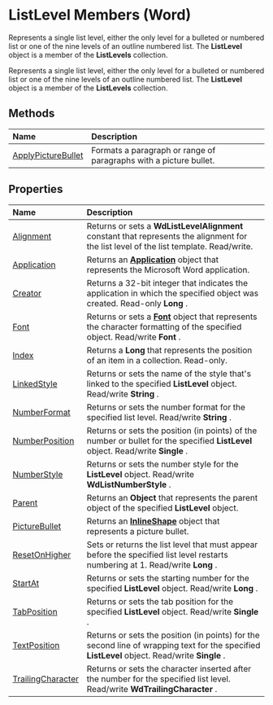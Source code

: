 
# ListLevel Members (Word)
Represents a single list level, either the only level for a bulleted or numbered list or one of the nine levels of an outline numbered list. The  **ListLevel** object is a member of the **ListLevels** collection.

Represents a single list level, either the only level for a bulleted or numbered list or one of the nine levels of an outline numbered list. The  **ListLevel** object is a member of the **ListLevels** collection.


## Methods



|**Name**|**Description**|
|:-----|:-----|
|[ApplyPictureBullet](9d91b047-c91b-60e1-2b57-aaa16491d212.md)|Formats a paragraph or range of paragraphs with a picture bullet.|

## Properties



|**Name**|**Description**|
|:-----|:-----|
|[Alignment](40460a1b-ed25-8618-556d-f4ef6165bac4.md)|Returns or sets a  **WdListLevelAlignment** constant that represents the alignment for the list level of the list template. Read/write.|
|[Application](4e4f74db-a6e6-0152-281a-8b4e555df5b8.md)|Returns an  **[Application](d1cf6f8f-4e88-bf01-93b4-90a83f79cb44.md)** object that represents the Microsoft Word application.|
|[Creator](4a5bd616-2387-0abf-1e0a-e6cb5d3f3260.md)|Returns a 32-bit integer that indicates the application in which the specified object was created. Read-only  **Long** .|
|[Font](3e62bc28-1321-c74e-1a00-68a6c9fc8b51.md)|Returns or sets a  **[Font](bc97f4df-fc81-d6c8-e99a-d50dc793b7ae.md)** object that represents the character formatting of the specified object. Read/write **Font** .|
|[Index](46c50175-4c08-c0ae-ff60-d5e143168f26.md)|Returns a  **Long** that represents the position of an item in a collection. Read-only.|
|[LinkedStyle](11a48d9a-87fa-6cc6-8614-deb35775d6b5.md)|Returns or sets the name of the style that's linked to the specified  **ListLevel** object. Read/write **String** .|
|[NumberFormat](45305290-e1ca-cd5b-98bd-e60fad989ec5.md)|Returns or sets the number format for the specified list level. Read/write  **String** .|
|[NumberPosition](444df40d-4165-54b9-3456-ca4dfbdb8053.md)|Returns or sets the position (in points) of the number or bullet for the specified  **ListLevel** object. Read/write **Single** .|
|[NumberStyle](1118eb25-3b57-3a9b-6323-ba8233636f3b.md)|Returns or sets the number style for the  **ListLevel** object. Read/write **WdListNumberStyle** .|
|[Parent](a657c96c-616a-5c5c-313a-ab6027ef854b.md)|Returns an  **Object** that represents the parent object of the specified **ListLevel** object.|
|[PictureBullet](73c44f47-182c-9ef6-106c-fd68000a27c3.md)|Returns an  **[InlineShape](a8fd110a-4aa7-c4b9-1559-32022787d955.md)** object that represents a picture bullet.|
|[ResetOnHigher](6623910d-94ac-62c7-8af5-5cc32ef9c88f.md)|Sets or returns the list level that must appear before the specified list level restarts numbering at 1. Read/write  **Long** .|
|[StartAt](7331be7c-952e-cd3e-82c0-06712082e6d7.md)|Returns or sets the starting number for the specified  **ListLevel** object. Read/write **Long** .|
|[TabPosition](36b73a32-4e8a-f6f5-75d0-55f1ad411055.md)|Returns or sets the tab position for the specified  **ListLevel** object. Read/write **Single** .|
|[TextPosition](ed0ea5ae-d017-a0a8-be0a-cd49015e3bfb.md)|Returns or sets the position (in points) for the second line of wrapping text for the specified  **ListLevel** object. Read/write **Single** .|
|[TrailingCharacter](9f64d28c-4409-6278-e20e-baaea1d03ce7.md)|Returns or sets the character inserted after the number for the specified list level. Read/write  **WdTrailingCharacter** .|
